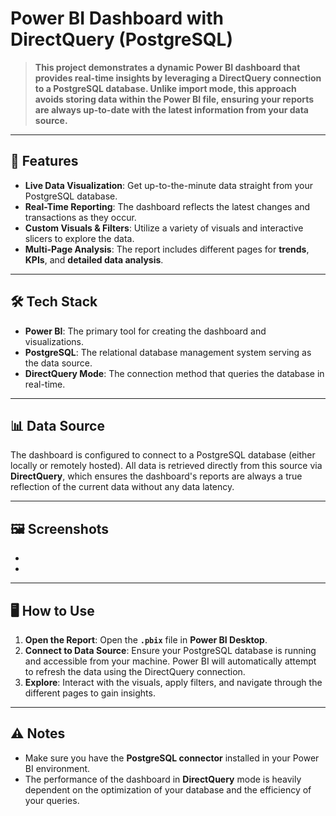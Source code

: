 # Power BI Dashboard with DirectQuery (PostgreSQL)

> **This project demonstrates a dynamic Power BI dashboard that provides real-time insights by leveraging a **DirectQuery** connection to a **PostgreSQL** database. Unlike import mode, this approach avoids storing data within the Power BI file, ensuring your reports are always up-to-date with the latest information from your data source.**

---

## 🚀 **Features**

* **Live Data Visualization**: Get up-to-the-minute data straight from your PostgreSQL database.
* **Real-Time Reporting**: The dashboard reflects the latest changes and transactions as they occur.
* **Custom Visuals & Filters**: Utilize a variety of visuals and interactive slicers to explore the data.
* **Multi-Page Analysis**: The report includes different pages for **trends**, **KPIs**, and **detailed data analysis**.

---

## 🛠️ **Tech Stack**

* **Power BI**: The primary tool for creating the dashboard and visualizations.
* **PostgreSQL**: The relational database management system serving as the data source.
* **DirectQuery Mode**: The connection method that queries the database in real-time.

---

## 📊 **Data Source**

The dashboard is configured to connect to a PostgreSQL database (either locally or remotely hosted). All data is retrieved directly from this source via **DirectQuery**, which ensures the dashboard's reports are always a true reflection of the current data without any data latency.

---

## 🖼️ **Screenshots**

* 
* 

---

## 🖥️ **How to Use**

1.  **Open the Report**: Open the **`.pbix`** file in **Power BI Desktop**.
2.  **Connect to Data Source**: Ensure your PostgreSQL database is running and accessible from your machine. Power BI will automatically attempt to refresh the data using the DirectQuery connection.
3.  **Explore**: Interact with the visuals, apply filters, and navigate through the different pages to gain insights.

---

## ⚠️ **Notes**

* Make sure you have the **PostgreSQL connector** installed in your Power BI environment.
* The performance of the dashboard in **DirectQuery** mode is heavily dependent on the optimization of your database and the efficiency of your queries.
